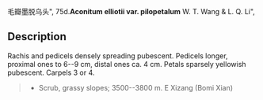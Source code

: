 毛瓣墨脱乌头",
75d.**Aconitum elliotii var. pilopetalum** W. T. Wang & L. Q. Li",

## Description
Rachis and pedicels densely spreading pubescent. Pedicels longer, proximal ones to 6--9 cm, distal ones ca. 4 cm. Petals sparsely yellowish pubescent. Carpels 3 or 4.

> * Scrub, grassy slopes; 3500--3800 m. E Xizang (Bomi Xian)
